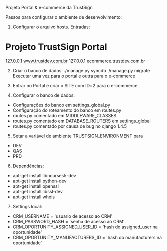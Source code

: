Projeto Portal & e-commerce da TrustSign

Passos para configurar o ambiente de desenvolvimento:
1) Configurar o arquivo hosts. Entradas:
# Projeto TrustSign Portal
127.0.0.1       www.trustdev.com.br
127.0.0.1       ecommerce.trustdev.com.br

2) Criar o banco de dados:
./manage.py syncdb
./manage.py migrate
Executar uma vez para o portal e outra para o e-commerce

3) Entrar no Portal e criar o SITE com ID=2 para o e-commerce

4) Configurar o banco de dados:
  - Configurações do banco em settings_global.py
  - Configuração do roteamento do banco em routes.py
  - routes.py comentado em MIDDLEWARE_CLASSES
  - routes.py comentado em DATABASE_ROUTERS em settings_global
  - routes.py comentado por causa de bug no django 1.4.5

5) Setar a variável de ambiente TRUSTSIGN_ENVIRONMENT para
  - DEV
  - QAS
  - PRD

6) Dependências:
- apt-get install libncurses5-dev
- apt-get install python-dev
- apt-get install openssl
- apt-get install libssl-dev
- apt-get install whois

7) Settings local:
- CRM_USERNAME = 'usuario de acesso ao CRM'
- CRM_PASSWORD_HASH = 'senha de acesso ao CRM'
- CRM_OPORTUNITY_ASSIGNED_USER_ID = 'hash do assigned_user na oportunidade'
- CRM_OPORTUNITY_MANUFACTURERS_ID = 'hash do manufacturers na oportunidade'